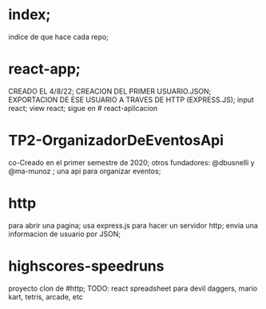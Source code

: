# index;
indice de que hace cada repo;

# react-app;
CREADO EL 4/8/22;
CREACION DEL PRIMER USUARIO.JSON;
EXPORTACION DE ESE USUARIO A TRAVES DE HTTP (EXPRESS.JS);
input react; view react;
sigue en # react-aplicacion

# TP2-OrganizadorDeEventosApi
co-Creado en el primer semestre de 2020;
otros fundadores: @dbusnelli y @ma-munoz ;
una api para organizar eventos;

# http
para abrir una pagina;
usa express.js para hacer un servidor http;
envia una informacion de usuario por JSON;

# highscores-speedruns
proyecto clon de #http; 
TODO: react spreadsheet para devil daggers, mario kart, tetris, arcade, etc



